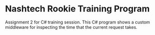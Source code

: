 # Nashtech Rookie Training Program

Assignment 2 for C# training session.
This C# program shows a custom middleware for inspecting the time that the current request takes.